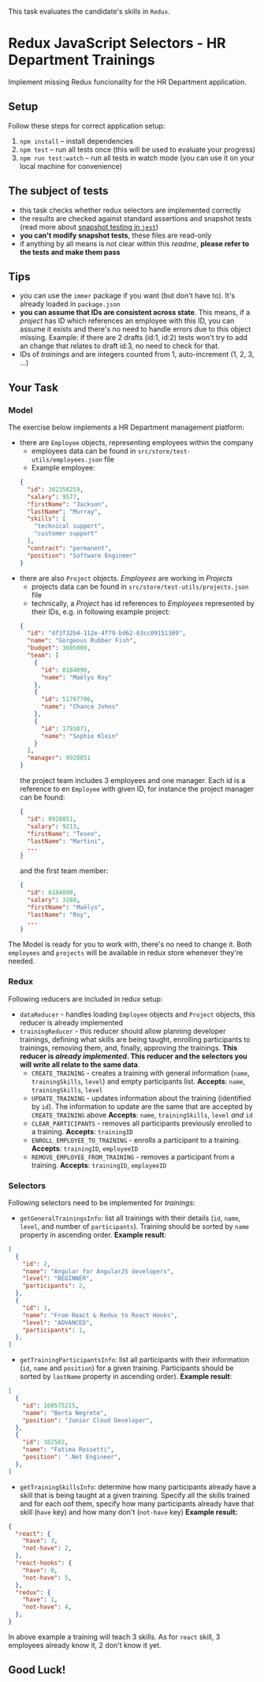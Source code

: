 This task evaluates the candidate's skills in `Redux`.

# Redux JavaScript Selectors - HR Department Trainings

Implement missing Redux funcionality for the HR Department application.

## Setup

Follow these steps for correct application setup:

1. `npm install` – install dependencies
2. `npm test` – run all tests once (this will be used to evaluate your progress)
3. `npm run test:watch` – run all tests in watch mode (you can use it on your local machine for convenience)

## The subject of tests

- this task checks whether redux selectors are implemented correctly
- the results are checked against standard assertions and snapshot tests (read more about [snapshot testing in `jest`](https://jestjs.io/docs/en/snapshot-testing))
- **you can't modify snapshot tests**, these files are read-only
- if anything by all means is not clear within this *readme*, **please refer to the tests and make them pass**

## Tips

- you can use the `immer` package if you want (but don't have to). It's already loaded in `package.json`
- **you can assume that IDs are consistent across state**. This means, if a _project_ has ID which references an employee with this ID, you can assume it exists and there's no need to handle errors due to this object missing. Example: if there are 2 drafts (id:1, id:2) tests won't try to add an change that relates to draft id:3, no need to check for that.
- IDs of _trainings_ and are integers counted from 1, auto-increment (1, 2, 3, ...)

## Your Task

### Model

The exercise below implements a HR Department management platform:
- there are `Employee` objects, representing employees within the company
  - employees data can be found in `src/store/test-utils/employees.json` file
  - Example employee:
  ```json
  {
    "id": 302356259,
    "salary": 9577,
    "firstName": "Jackson",
    "lastName": "Murray",
    "skills": [
      "technical support",
      "customer support"
    ],
    "contract": "permanent",
    "position": "Software Engineer"
  }
  ```
- there are also `Project` objects. _Employees_ are working in _Projects_
  - projects data can be found in `src/store/test-utils/projects.json` file
  - technically, a _Project_ has id references to _Employees_ represented by their IDs, e.g. in following example project:
  ```json
  {
    "id": "df3f32b4-112e-4f79-bd62-63cc09151369",
    "name": "Gorgeous Rubber Fish",
    "budget": 3605000,
    "team": [
      {
        "id": 8184090,
        "name": "Maëlys Roy"
      },
      {
        "id": 51767706,
        "name": "Chance Johns"
      },
      {
        "id": 1791071,
        "name": "Sophie Klein"
      }
    ],
    "manager": 9928851
  }
  ```
  the project team includes 3 employees and one manager. Each id is a reference to en `Employee` with given ID, for instance the project manager can be found:
  ```json
  {
    "id": 9928851,
    "salary": 9213,
    "firstName": "Teseo",
    "lastName": "Martini",
    ...
  }
  ```
  and the first team member:
  ```json
  {
    "id": 8184090,
    "salary": 3288,
    "firstName": "Maëlys",
    "lastName": "Roy",
    ...
  }
  ```

The Model is ready for you to work with, there's no need to change it. Both `employees` and `projects` will be available in redux store whenever they're needed.

### Redux

Following reducers are included in redux setup:
- `dataReducer` - handles loading `Employee` objects and `Project` objects, this reducer is already implemented
- `trainingReducer` - this reducer should allow planning developer trainings, defining what skills are being taught, enrolling participants to trainings, removing them, and, finally, approving the trainings. **This reducer is _already implemented_. This reducer and the selectors you will write all relate to the same data**.
  - `CREATE_TRAINING` - creates a training with general information (`name`, `trainingSkills`, `level`) and empty participants list.
  **Accepts**: `name`, `trainingSkills`, `level`
  - `UPDATE_TRAINING` - updates information about the training (identified by `id`). The information to update are the same that are accepted by `CREATE_TRAINING` above
  **Accepts**: `name`, `trainingSkills`, `level` *and* `id`
  - `CLEAR_PARTICIPANTS` - removes all participants previously enrolled to a training.
  **Accepts**: `trainingID`
  - `ENROLL_EMPLOYEE_TO_TRAINING` - enrolls a participant to a training.
  **Accepts**: `trainingID`, `employeeID`
  - `REMOVE_EMPLOYEE_FROM_TRAINING` - removes a participant from a training.
  **Accepts**: `trainingID`, `employeeID`

### Selectors

Following selectors need to be implemented for *trainings*:
  - `getGeneralTrainingsInfo`: list all trainings with their details (`id`, `name`, `level`, and number of `participants`). Training should be sorted by `name` property in ascending order.
  **Example result**:
  ```json
  [
    {
      "id": 2,
      "name": "Angular for AngularJS developers",
      "level": "BEGINNER",
      "participants": 2,
    },
    {
      "id": 1,
      "name": "From React & Redux to React Hooks",
      "level": "ADVANCED",
      "participants": 1,
    },
  ]
  ```
  - `getTrainingParticipantsInfo`: list all participants with their information (`id`, `name` and `position`) for a given training. Participants should be sorted by `lastName` property in ascending order).
  **Example result**:
  ```json
  [
    {
      "id": 168575215,
      "name": "Berta Negrete",
      "position": "Junior Cloud Developer",
    },
    {
      "id": 382582,
      "name": "Fatima Rossetti",
      "position": ".Net Engineer",
    },
  ]
  ```
  - `getTrainingSkillsInfo`: determine how many participants already have a skill that is being taught at a given training. Specify all the skills trained and for each oof them, specify how many participants already have that skill (`have` key) and how many don't (`not-have` key)
  **Example result:**
  ```json
  {
    "react": {
      "have": 3,
      "not-have": 2,
    },
    "react-hooks": {
      "have": 0,
      "not-have": 5,
    },
    "redux": {
      "have": 1,
      "not-have": 4,
    },
  }
  ```
  In above example a training will teach 3 skills. As for `react` skill, 3 employees already know it, 2 don't know it yet.

## Good Luck!
